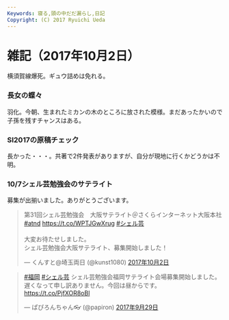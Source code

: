 ```yaml
---
Keywords: 寝る,頭の中だだ漏らし,日記
Copyright: (C) 2017 Ryuichi Ueda
---
```


# 雑記（2017年10月2日）

横須賀線爆死。ギュウ詰めは免れる。

### 長女の蝶々

羽化。今朝、生まれたミカンの木のところに放された模様。まだあったかいので子孫を残すチャンスはある。

### SI2017の原稿チェック

長かった・・・。共著で2件発表がありますが、自分が現地に行くかどうかは不明。

### 10/7シェル芸勉強会のサテライト

募集が出揃いました。ありがとうございます。

<blockquote class="twitter-tweet" data-lang="ja"><p lang="ja" dir="ltr">第31回シェル芸勉強会　大阪サテライト＠さくらインターネット大阪本社 <a href="https://twitter.com/hashtag/atnd?src=hash&amp;ref_src=twsrc%5Etfw">#atnd</a> <a href="https://t.co/WPTJGwXrug">https://t.co/WPTJGwXrug</a> <a href="https://twitter.com/hashtag/%E3%82%B7%E3%82%A7%E3%83%AB%E8%8A%B8?src=hash&amp;ref_src=twsrc%5Etfw">#シェル芸</a><br><br>大変お待たせしました。<br>シェル芸勉強会大阪サテライト、募集開始しました！</p>&mdash; くんすと@埼玉両日 (@kunst1080) <a href="https://twitter.com/kunst1080/status/914815774472142850?ref_src=twsrc%5Etfw">2017年10月2日</a></blockquote>
<script async src="//platform.twitter.com/widgets.js" charset="utf-8"></script>

<blockquote class="twitter-tweet" data-lang="ja"><p lang="ja" dir="ltr"><a href="https://twitter.com/hashtag/%E7%A6%8F%E5%B2%A1?src=hash&amp;ref_src=twsrc%5Etfw">#福岡</a> <a href="https://twitter.com/hashtag/%E3%82%B7%E3%82%A7%E3%83%AB%E8%8A%B8?src=hash&amp;ref_src=twsrc%5Etfw">#シェル芸</a> シェル芸勉強会福岡サテライト会場募集開始しました。遅くなって申し訳ありません。今回は昼からです。 <a href="https://t.co/PjfXOR8oBl">https://t.co/PjfXOR8oBl</a></p>&mdash; ぱぴろんちゃん👓 (@papiron) <a href="https://twitter.com/papiron/status/913785041456467968?ref_src=twsrc%5Etfw">2017年9月29日</a></blockquote>
<script async src="//platform.twitter.com/widgets.js" charset="utf-8"></script>
